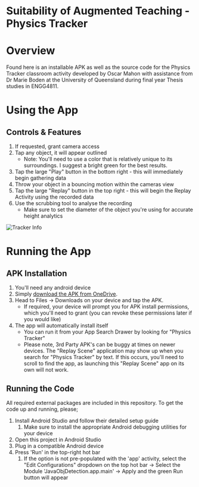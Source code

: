 # Suitability of Augmented Teaching - Physics Tracker
# Overview
Found here is an installable APK as well as the source code for the 
Physics Tracker classroom activity developed by Oscar Mahon 
with assistance from Dr Marie Boden at the University of Queensland
during final year Thesis studies in ENGG4811.

# Using the App
## Controls & Features
1. If requested, grant camera access
2. Tap any object, it will appear outlined
   - Note: You'll need to use a color that is relatively unique to its surroundings. I suggest a bright green for the best results.
3. Tap the large "Play" button in the bottom right - this will immediately begin gathering data
4. Throw your object in a bouncing motion within the cameras view
5. Tap the large "Replay" button in the top right - this will begin the Replay Activity using the recorded data
4. Use the scrubbing tool to analyse the recording
   - Make sure to set the diameter of the object you're using for accurate height analytics

![Tracker Info](https://user-images.githubusercontent.com/89385639/200144223-896b9851-be75-4e0c-b0dd-5868a311b234.png)


# Running the App
## APK Installation
1. You'll need any android device
2. Simply [download the APK from OneDrive](https://1drv.ms/u/s!AnKhMapPVAQZiskjLEIcYGmOXEMFnw?e=q7J602).
3. Head to Files -> Downloads on your device and tap the APK.
   - If required, your device will prompt you for APK install permissions, which you'll need to grant (you can revoke these permissions later if you would like)
4. The app will automatically install itself
   - You can run it from your App Search Drawer by looking for "Physics Tracker"
   - Please note, 3rd Party APK's can be buggy at times on newer devices. 
The "Replay Scene" application may show up when you search for "Physics Tracker" by text. 
If this occurs, you'll need to scroll to find the app, as launching this "Replay Scene" app on its own will not work.

## Running the Code
All required external packages are included in this repository.
To get the code up and running, please;
1. Install Android Studio and follow their detailed setup guide
   1. Make sure to install the appropriate Android debugging utilities for your device
2. Open this project in Android Studio
3. Plug in a compatible Android device
4. Press 'Run' in the top-right hot bar
   1. If the option is not pre-populated with the 'app' activity, select the "Edit Configurations" dropdown on the top hot bar -> Select the Module 'JavaObjDetection.app.main' -> Apply and the green Run button will appear
